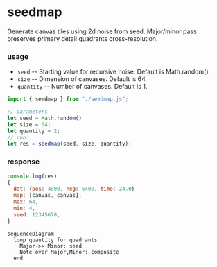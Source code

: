 # seedmap
Generate canvas tiles using 2d noise from seed. Major/minor pass preserves primary detail quadrants cross-resolution.

### usage
* `seed` -- Starting value for recursive noise. Default is Math.random().
* `size` -- Dimension of canvases. Default is 64.
* `quantity` -- Number of canvases. Default is 1.

```javascript
import { seedmap } from "./seedmap.js";

// parameters
let seed = Math.random()
let size = 64;
let quantity = 2;
// run...
let res = seedmap(seed, size, quantity);
```
### response

```javascript
console.log(res)
{
  dat: {pos: 4800, neg: 6400, time: 24.0}
  map: [canvas, canvas],
  max: 64,
  min: 4,
  seed: 12345678,
}
```


```mermaid
sequenceDiagram
  loop quantity for quadrants
    Major->>+Minor: seed
    Note over Major,Minor: composite
  end
```
